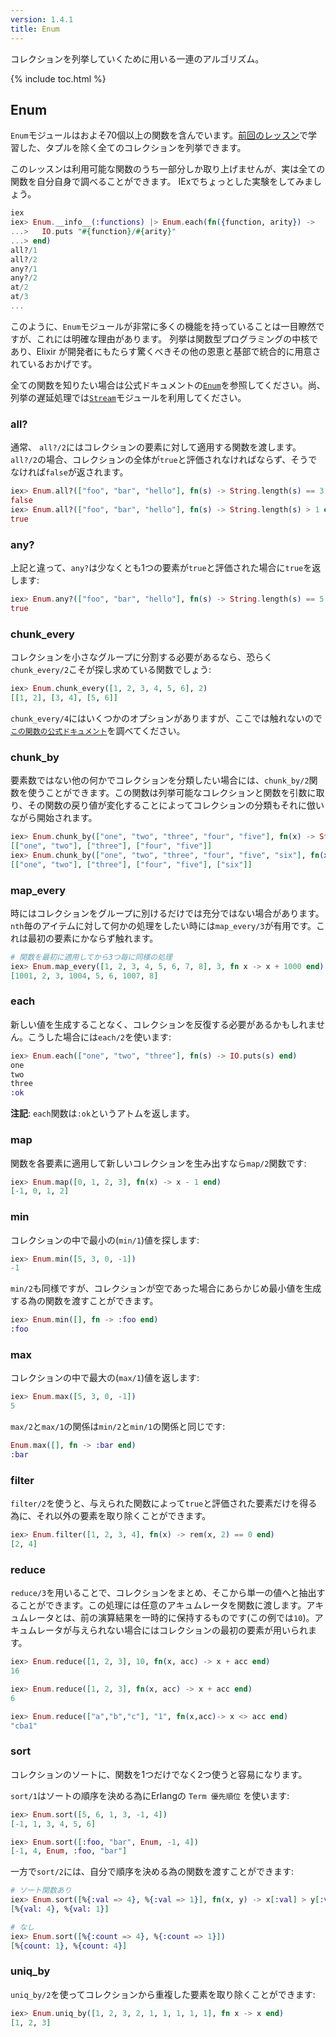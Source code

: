 ```yaml
---
version: 1.4.1
title: Enum
---
```


コレクションを列挙していくために用いる一連のアルゴリズム。

{% include toc.html %}

## Enum

`Enum`モジュールはおよそ70個以上の関数を含んでいます。[前回のレッスン](../collections/)で学習した、タプルを除く全てのコレクションを列挙できます。

このレッスンは利用可能な関数のうち一部分しか取り上げませんが、実は全ての関数を自分自身で調べることができます。
IExでちょっとした実験をしてみましょう。

```elixir
iex
iex> Enum.__info__(:functions) |> Enum.each(fn({function, arity}) ->
...>   IO.puts "#{function}/#{arity}"
...> end)
all?/1
all?/2
any?/1
any?/2
at/2
at/3
...
```

このように、`Enum`モジュールが非常に多くの機能を持っていることは一目瞭然ですが、これには明確な理由があります。
列挙は関数型プログラミングの中核であり、Elixir が開発者にもたらす驚くべきその他の恩恵と基部で統合的に用意されているおかげです。

全ての関数を知りたい場合は公式ドキュメントの[`Enum`](https://hexdocs.pm/elixir/Enum.html)を参照してください。尚、列挙の遅延処理では[`Stream`](https://hexdocs.pm/elixir/Stream.html)モジュールを利用してください。

### all?

通常、 `all?/2`にはコレクションの要素に対して適用する関数を渡します。`all?/2`の場合、コレクションの全体が`true`と評価されなければならず、そうでなければ`false`が返されます。

```elixir
iex> Enum.all?(["foo", "bar", "hello"], fn(s) -> String.length(s) == 3 end)
false
iex> Enum.all?(["foo", "bar", "hello"], fn(s) -> String.length(s) > 1 end)
true
```

### any?

上記と違って、`any?`は少なくとも1つの要素が`true`と評価された場合に`true`を返します:

```elixir
iex> Enum.any?(["foo", "bar", "hello"], fn(s) -> String.length(s) == 5 end)
true
```

### chunk_every

コレクションを小さなグループに分割する必要があるなら、恐らく`chunk_every/2`こそが探し求めている関数でしょう:

```elixir
iex> Enum.chunk_every([1, 2, 3, 4, 5, 6], 2)
[[1, 2], [3, 4], [5, 6]]
```

`chunk_every/4`にはいくつかのオプションがありますが、ここでは触れないので[`この関数の公式ドキュメント`](https://hexdocs.pm/elixir/Enum.html#chunk_every/4)を調べてください。

### chunk_by

要素数ではない他の何かでコレクションを分類したい場合には、`chunk_by/2`関数を使うことができます。この関数は列挙可能なコレクションと関数を引数に取り、その関数の戻り値が変化することによってコレクションの分類もそれに倣いながら開始されます。

```elixir
iex> Enum.chunk_by(["one", "two", "three", "four", "five"], fn(x) -> String.length(x) end)
[["one", "two"], ["three"], ["four", "five"]]
iex> Enum.chunk_by(["one", "two", "three", "four", "five", "six"], fn(x) -> String.length(x) end)
[["one", "two"], ["three"], ["four", "five"], ["six"]]
```

### map_every

時にはコレクションをグループに別けるだけでは充分ではない場合があります。`nth`毎のアイテムに対して何かの処理をしたい時には`map_every/3`が有用です。これは最初の要素にかならず触れます。

```elixir
# 関数を最初に適用してから3つ毎に同様の処理
iex> Enum.map_every([1, 2, 3, 4, 5, 6, 7, 8], 3, fn x -> x + 1000 end)
[1001, 2, 3, 1004, 5, 6, 1007, 8]
```

### each

新しい値を生成することなく、コレクションを反復する必要があるかもしれません。こうした場合には`each/2`を使います:

```elixir
iex> Enum.each(["one", "two", "three"], fn(s) -> IO.puts(s) end)
one
two
three
:ok
```

__注記__: `each`関数は`:ok`というアトムを返します。

### map

関数を各要素に適用して新しいコレクションを生み出すなら`map/2`関数です:

```elixir
iex> Enum.map([0, 1, 2, 3], fn(x) -> x - 1 end)
[-1, 0, 1, 2]
```

### min

コレクションの中で最小の(`min/1`)値を探します:

```elixir
iex> Enum.min([5, 3, 0, -1])
-1
```

`min/2`も同様ですが、コレクションが空であった場合にあらかじめ最小値を生成する為の関数を渡すことができます。

```elixir
iex> Enum.min([], fn -> :foo end)
:foo
```

### max

コレクションの中で最大の(`max/1`)値を返します:

```elixir
iex> Enum.max([5, 3, 0, -1])
5
```

`max/2`と`max/1`の関係は`min/2`と`min/1`の関係と同じです:

```elixir
Enum.max([], fn -> :bar end)
:bar
```

### filter

`filter/2`を使うと、与えられた関数によって`true`と評価された要素だけを得る為に、それ以外の要素を取り除くことができます。

```elixir
iex> Enum.filter([1, 2, 3, 4], fn(x) -> rem(x, 2) == 0 end)
[2, 4]
```

### reduce

`reduce/3`を用いることで、コレクションをまとめ、そこから単一の値へと抽出することができます。この処理には任意のアキュムレータを関数に渡します。アキュムレータとは、前の演算結果を一時的に保持するものです(この例では`10`)。アキュムレータが与えられない場合にはコレクションの最初の要素が用いられます。

```elixir
iex> Enum.reduce([1, 2, 3], 10, fn(x, acc) -> x + acc end)
16

iex> Enum.reduce([1, 2, 3], fn(x, acc) -> x + acc end)
6

iex> Enum.reduce(["a","b","c"], "1", fn(x,acc)-> x <> acc end)
"cba1"
```

### sort

コレクションのソートに、関数を1つだけでなく2つ使うと容易になります。

`sort/1`はソートの順序を決める為にErlangの `Term 優先順位` を使います:

```elixir
iex> Enum.sort([5, 6, 1, 3, -1, 4])
[-1, 1, 3, 4, 5, 6]

iex> Enum.sort([:foo, "bar", Enum, -1, 4])
[-1, 4, Enum, :foo, "bar"]
```

一方で`sort/2`には、自分で順序を決める為の関数を渡すことができます:

```elixir
# ソート関数あり
iex> Enum.sort([%{:val => 4}, %{:val => 1}], fn(x, y) -> x[:val] > y[:val] end)
[%{val: 4}, %{val: 1}]

# なし
iex> Enum.sort([%{:count => 4}, %{:count => 1}])
[%{count: 1}, %{count: 4}]
```

### uniq_by

`uniq_by/2`を使ってコレクションから重複した要素を取り除くことができます:

```elixir
iex> Enum.uniq_by([1, 2, 3, 2, 1, 1, 1, 1, 1], fn x -> x end)
[1, 2, 3]
```
